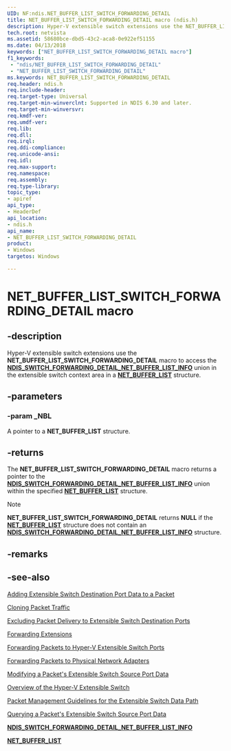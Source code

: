 ```yaml
---
UID: NF:ndis.NET_BUFFER_LIST_SWITCH_FORWARDING_DETAIL
title: NET_BUFFER_LIST_SWITCH_FORWARDING_DETAIL macro (ndis.h)
description: Hyper-V extensible switch extensions use the NET_BUFFER_LIST_SWITCH_FORWARDING_DETAIL macro to access the NDIS_SWITCH_FORWARDING_DETAIL_NET_BUFFER_LIST_INFO union in the extensible switch context area in a NET_BUFFER_LIST structure.
tech.root: netvista
ms.assetid: 58680bce-dbd5-43c2-aca8-0e922ef51155
ms.date: 04/13/2018
keywords: ["NET_BUFFER_LIST_SWITCH_FORWARDING_DETAIL macro"]
f1_keywords:
 - "ndis/NET_BUFFER_LIST_SWITCH_FORWARDING_DETAIL"
 - "NET_BUFFER_LIST_SWITCH_FORWARDING_DETAIL"
ms.keywords: NET_BUFFER_LIST_SWITCH_FORWARDING_DETAIL
req.header: ndis.h
req.include-header:
req.target-type: Universal
req.target-min-winverclnt: Supported in NDIS 6.30 and later.
req.target-min-winversvr:
req.kmdf-ver:
req.umdf-ver:
req.lib:
req.dll:
req.irql: 
req.ddi-compliance:
req.unicode-ansi:
req.idl:
req.max-support:
req.namespace:
req.assembly:
req.type-library: 
topic_type: 
- apiref
api_type: 
- HeaderDef
api_location: 
- ndis.h
api_name: 
- NET_BUFFER_LIST_SWITCH_FORWARDING_DETAIL
product:
- Windows
targetos: Windows

---
```


# NET_BUFFER_LIST_SWITCH_FORWARDING_DETAIL macro


## -description

Hyper-V extensible switch extensions use the **NET_BUFFER_LIST_SWITCH_FORWARDING_DETAIL** macro to access the [**NDIS_SWITCH_FORWARDING_DETAIL_NET_BUFFER_LIST_INFO**](ns-ndis-_ndis_switch_forwarding_detail_net_buffer_list_info.md) union in the extensible switch context area in a [**NET_BUFFER_LIST**](ns-ndis-_net_buffer_list.md) structure.

## -parameters

### -param _NBL

A pointer to a **NET_BUFFER_LIST** structure.

## -returns

The **NET_BUFFER_LIST_SWITCH_FORWARDING_DETAIL** macro returns a pointer to the [**NDIS_SWITCH_FORWARDING_DETAIL_NET_BUFFER_LIST_INFO**](ns-ndis-_ndis_switch_forwarding_detail_net_buffer_list_info.md) union within the specified [**NET_BUFFER_LIST**](ns-ndis-_net_buffer_list.md) structure.

> [!NOTE]
> **NET_BUFFER_LIST_SWITCH_FORWARDING_DETAIL** returns **NULL** if the [**NET_BUFFER_LIST**](ns-ndis-_net_buffer_list.md) structure does not contain an [**NDIS_SWITCH_FORWARDING_DETAIL_NET_BUFFER_LIST_INFO**](ns-ndis-_ndis_switch_forwarding_detail_net_buffer_list_info.md) structure.

## -remarks

## -see-also

[Adding Extensible Switch Destination Port Data to a Packet](https://docs.microsoft.com/windows-hardware/drivers/network/adding-extensible-switch-destination-port-data-to-a-packet)

[Cloning Packet Traffic](https://docs.microsoft.com/windows-hardware/drivers/network/cloning-or-duplicating-packet-traffic)

[Excluding Packet Delivery to Extensible Switch Destination Ports](https://docs.microsoft.com/windows-hardware/drivers/network/excluding-packet-delivery-to-extensible-switch-destination-ports)

[Forwarding Extensions](https://docs.microsoft.com/windows-hardware/drivers/network/forwarding-extensions)

[Forwarding Packets to Hyper-V Extensible Switch Ports](https://docs.microsoft.com/windows-hardware/drivers/network/forwarding-packets-to-hyper-v-extensible-switch-ports)

[Forwarding Packets to Physical Network Adapters](https://docs.microsoft.com/windows-hardware/drivers/network/forwarding-packets-to-physical-network-adapters)

[Modifying a Packet's Extensible Switch Source Port Data](https://docs.microsoft.com/windows-hardware/drivers/network/modifying-a-packet-s-extensible-switch-source-port-data)

[Overview of the Hyper-V Extensible Switch](https://docs.microsoft.com/windows-hardware/drivers/network/overview-of-the-hyper-v-extensible-switch)

[Packet Management Guidelines for the Extensible Switch Data Path](https://docs.microsoft.com/windows-hardware/drivers/network/packet-management-guidelines-for-the-extensible-switch-data-path)

[Querying a Packet's Extensible Switch Source Port Data](https://docs.microsoft.com/windows-hardware/drivers/network/querying-a-packet-s-extensible-switch-source-port-data)

[**NDIS_SWITCH_FORWARDING_DETAIL_NET_BUFFER_LIST_INFO**](ns-ndis-_ndis_switch_forwarding_detail_net_buffer_list_info.md)

[**NET_BUFFER_LIST**](ns-ndis-_net_buffer_list.md)
